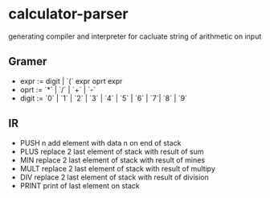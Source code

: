 # calculator-parser
<p>
    generating compiler and interpreter for cacluate string of arithmetic on input
</p>

<h2>Gramer</h2>
<ul>
    <li>expr  := digit | `(` expr oprt expr </li>
    <li>oprt  := `*` | `/` | `+` | `-`</li>
    <li>digit := `0` | `1` | `2` | `3` | `4` | `5` | `6` | `7`| `8` | `9`</li>
</ul>

<h2>IR</h2>
<ul>
    <li>PUSH n add element with data n on end of stack</li>
    <li>PLUS   replace 2 last element of stack with result of sum</li>
    <li>MIN   replace 2 last element of stack with result of mines</li>
    <li>MULT  replace 2 last element of stack with result of multipy</li>
    <li>DIV   replace 2 last element of stack with result of division</li>
    <li>PRINT print of last element on stack</li>
</ul>
